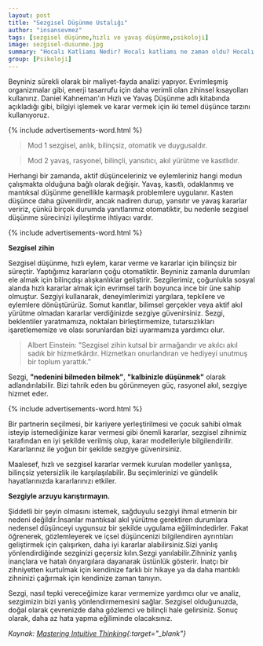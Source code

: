 ```yaml
---
layout: post
title: "Sezgisel Düşünme Ustalığı"
author: "insansevmez"
tags: [sezgisel düşünme,hızlı ve yavaş düşünme,psikoloji]
image: sezgisel-dusunme.jpg
summary: "Hocalı Katliamı Nedir? Hocalı katliamı ne zaman oldu? Hocalı katliamı bilinmeyenler. Hocalı katliamı tarihi Ermenistan Hocalı Katliamı Azerbaycan Hocalı Kasabası Karabağ Savaşı Katliamı"
group: [Psikoloji]
---
```


Beyniniz sürekli olarak bir maliyet-fayda analizi yapıyor. Evrimleşmiş organizmalar gibi, enerji tasarrufu için daha verimli olan zihinsel kısayolları kullanırız.
Daniel Kahneman'ın Hızlı ve Yavaş Düşünme adlı kitabında açıkladığı gibi, bilgiyi işlemek ve karar vermek için iki temel düşünce tarzını kullanıyoruz.

{% include advertisements-word.html %}

>Mod 1 sezgisel, anlık, bilinçsiz, otomatik ve duygusaldır. 

>Mod 2 yavaş, rasyonel, bilinçli, yansıtıcı, akıl yürütme ve kasıtlıdır.


Herhangi bir zamanda, aktif düşünceleriniz ve eylemleriniz hangi modun çalışmakta olduğuna bağlı olarak değişir. Yavaş, kasıtlı, odaklanmış ve mantıksal düşünme genellikle karmaşık problemlere uygulanır. Kasten düşünce daha güvenilirdir, ancak nadiren durup, yansıtır ve yavaş kararlar veririz, çünkü birçok durumda yanıtlarımız otomatiktir, bu nedenle sezgisel düşünme sürecinizi iyileştirme ihtiyacı vardır.

{% include advertisements-word.html %}

**Sezgisel zihin**

Sezgisel düşünme, hızlı eylem, karar verme ve kararlar için bilinçsiz bir süreçtir. Yaptığımız kararların çoğu otomatiktir. Beyniniz zamanla durumları ele almak için bilinçdışı alışkanlıklar geliştirir. Sezgilerimiz, çoğunlukla sosyal alanda hızlı kararlar almak için evrimsel tarih boyunca ince bir üne sahip olmuştur. Sezgiyi kullanarak, deneyimlerimizi yargılara, tepkilere ve eylemlere dönüştürürüz. Somut kanıtlar, bilimsel gerçekler veya aktif akıl yürütme olmadan kararlar verdiğinizde sezgiye güvenirsiniz. Sezgi, beklentiler yaratmamıza, noktaları birleştirmemize, tutarsızlıkları işaretlememize ve olası sorunlardan bizi uyarmamıza yardımcı olur.

>Albert Einstein: "Sezgisel zihin kutsal bir armağandır ve akılcı akıl sadık bir hizmetkârdır. Hizmetkarı onurlandıran ve hediyeyi unutmuş bir toplum yarattık."

Sezgi, **"nedenini bilmeden bilmek"**, **"kalbinizle düşünmek"** olarak adlandırılabilir. Bizi tahrik eden bu görünmeyen güç, rasyonel akıl, sezgiye hizmet eder.

{% include advertisements-word.html %}

Bir partnerin seçilmesi, bir kariyere yerleştirilmesi ve çocuk sahibi olmak isteyip istemediğinize karar vermesi gibi önemli kararlar, sezgisel zihnimiz tarafından en iyi şekilde verilmiş olup, karar modelleriyle bilgilendirilir. Kararlarınız ile yoğun bir şekilde sezgiye güvenirsiniz.

Maalesef, hızlı ve sezgisel kararlar vermek kurulan modeller yanlışsa, bilinçsiz yetersizlik ile karşılaşılabilir. Bu seçimlerinizi ve gündelik hayatlarınızda kararlarınızı etkiler.

**Sezgiyle arzuyu karıştırmayın.**

Şiddetli bir şeyin olmasını istemek, sağduyulu sezgiyi ihmal etmenin bir nedeni değildir.İnsanlar mantıksal akıl yürütme gerektiren durumlara nedensel düşünceyi uygunsuz bir şekilde uygulama eğilimindedirler. Fakat öğrenerek, gözlemleyerek ve içsel düşüncenizi bilgilendiren ayrıntıları geliştirmek için çalışırken, daha iyi kararlar alabilirsiniz.Sizi yanlış yönlendirdiğinde sezginizi geçersiz kılın.Sezgi yanılabilir.Zihniniz yanlış inançlara ve hatalı önyargılara dayanarak üstünlük gösterir. İnatçı bir zihniyetten kurtulmak için kendinize farklı bir hikaye ya da daha mantıklı zihninizi çağırmak için kendinize zaman tanıyın.

Sezgi, nasıl tepki vereceğimize karar vermemize yardımcı olur ve analiz, sezgimizin bizi yanlış yönlendirmemesini sağlar. Sezgisel olduğunuzda, doğal olarak çevrenizde daha gözlemci ve bilinçli hale gelirsiniz. Sonuç olarak, daha az hata yapma eğiliminde olacaksınız.

*Kaynak: [Mastering Intuitive Thinking](https://medium.com/swlh/mastering-intuitive-thinking-how-we-make-up-our-minds-fa5a0e8f133c?source=linkShare-f65cd580622d-1522014231){:target="_blank"}*